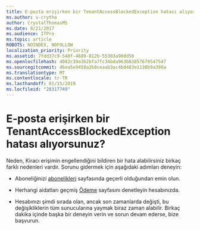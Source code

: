 ```yaml
---
title: E-posta erişirken bir TenantAccessBlockedException hatası alıyorsunuz?
ms.author: v-crytho
author: CrystalThomasMS
ms.date: 8/21/2017
ms.audience: ITPro
ms.topic: article
ROBOTS: NOINDEX, NOFOLLOW
localization_priority: Priority
ms.assetid: 7fdd37c9-540f-4689-812b-55303a90dd50
ms.openlocfilehash: 4082c39a3b2bfa7fc34bda963b83857670547547
ms.sourcegitcommit: d6ea5e9458a2b8ceaab3ac4bd483e1130b9a398a
ms.translationtype: MT
ms.contentlocale: tr-TR
ms.lasthandoff: 01/15/2019
ms.locfileid: "28317749"
---
```

# <a name="getting-a-tenantaccessblockedexception-error-when-accessing-email"></a>E-posta erişirken bir TenantAccessBlockedException hatası alıyorsunuz?

Neden, Kiracı erişimin engellendiğini bildiren bir hata alabilirsiniz birkaç farklı nedenleri vardır. Sorunu gidermek için aşağıdaki adımları deneyin:
  
- Aboneliğinizi [abonelikleri](https://support.office.com/article/https://portal.office.com/adminportal/home.aspx#/subscriptions) sayfasında geçerli olduğundan emin olun. 
    
- Herhangi aidatları geçmiş [Ödeme](https://support.office.com/article/https://portal.office.com/adminportal/home.aspx#/billoverview) sayfasını denetleyin hesabınızda. 
    
- Hesabınızı şimdi sırada olan, ancak son zamanlarda değişti, bu değişikliklerin tüm sunucularına yaymak biraz zaman alabilir. Birkaç dakika içinde başka bir deneyin verin ve sorun devam ederse, bize başvurun.
    

